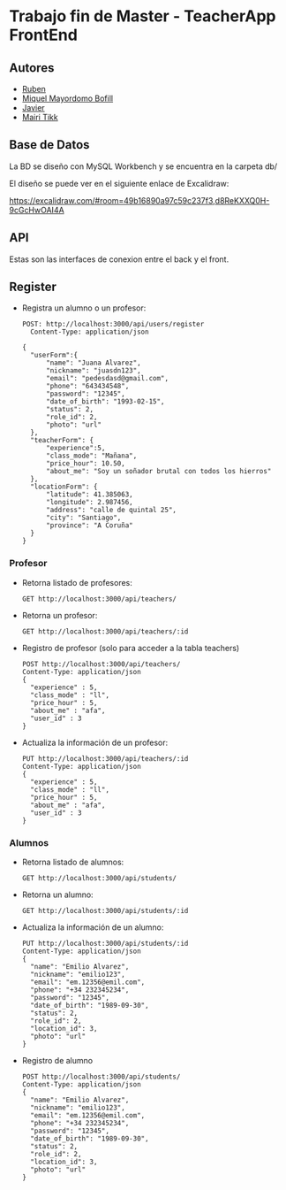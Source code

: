 # Trabajo fin de Master - TeacherApp FrontEnd

## Autores

- [Ruben](https://github.com/RubenHernandezL)
- [Miquel Mayordomo Bofill](https://github.com/miquelmb)
- [Javier](https://github.com/ValenVier)
- [Mairi Tikk](https://github.com/mairitikk)

## Base de Datos

La BD se diseño con MySQL Workbench y se encuentra en la carpeta db/

El diseño se puede ver en el siguiente enlace de Excalidraw:

https://excalidraw.com/#room=49b16890a97c59c237f3,d8ReKXXQ0H-9cGcHwOAI4A

## API

Estas son las interfaces de conexion entre el back y el front.

## Register

- Registra un alumno o un profesor:

      POST: http://localhost:3000/api/users/register
        Content-Type: application/json

      {
        "userForm":{
            "name": "Juana Alvarez",
            "nickname": "juasdn123",
            "email": "pedesdasd@gmail.com",
            "phone": "643434548",
            "password": "12345",
            "date_of_birth": "1993-02-15",
            "status": 2,
            "role_id": 2,
            "photo": "url"
        },
        "teacherForm": {
            "experience":5,
            "class_mode": "Mañana",
            "price_hour": 10.50,
            "about_me": "Soy un soñador brutal con todos los hierros"
        },
        "locationForm": {
            "latitude": 41.385063,
            "longitude": 2.987456,
            "address": "calle de quintal 25",
            "city": "Santiago",
            "province": "A Coruña"
        }
      }

### Profesor

- Retorna listado de profesores:

      GET http://localhost:3000/api/teachers/

- Retorna un profesor:

      GET http://localhost:3000/api/teachers/:id

- Registro de profesor (solo para acceder a la tabla teachers)

      POST http://localhost:3000/api/teachers/
      Content-Type: application/json
      {
        "experience" : 5,
        "class_mode" : "ll",
        "price_hour" : 5,
        "about_me" : "afa",
        "user_id" : 3
      }

- Actualiza la información de un profesor:

      PUT http://localhost:3000/api/teachers/:id
      Content-Type: application/json
      {
        "experience" : 5,
        "class_mode" : "ll",
        "price_hour" : 5,
        "about_me" : "afa",
        "user_id" : 3
      }

### Alumnos

- Retorna listado de alumnos:

      GET http://localhost:3000/api/students/

- Retorna un alumno:

      GET http://localhost:3000/api/students/:id

- Actualiza la información de un alumno:

      PUT http://localhost:3000/api/students/:id
      Content-Type: application/json
      {
        "name": "Emilio Alvarez",
        "nickname": "emilio123",
        "email": "em.12356@emil.com",
        "phone": "+34 232345234",
        "password": "12345",
        "date_of_birth": "1989-09-30",
        "status": 2,
        "role_id": 2,
        "location_id": 3,
        "photo": "url"
      }

- Registro de alumno

      POST http://localhost:3000/api/students/
      Content-Type: application/json
      {
        "name": "Emilio Alvarez",
        "nickname": "emilio123",
        "email": "em.12356@emil.com",
        "phone": "+34 232345234",
        "password": "12345",
        "date_of_birth": "1989-09-30",
        "status": 2,
        "role_id": 2,
        "location_id": 3,
        "photo": "url"
      }
